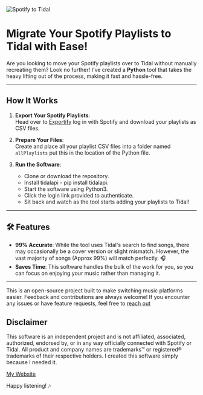 ![Spotify to Tidal](https://stevza90.uk/image/spotify-to-tidal.png)


# Migrate Your Spotify Playlists to Tidal with Ease!

Are you looking to move your Spotify playlists over to Tidal without manually recreating them? Look no further! I've created a **Python** tool that takes the heavy lifting out of the process, making it fast and hassle-free.

---

## How It Works
1. **Export Your Spotify Playlists**:  
   Head over to [Exportify](https://exportify.net/) log in with Spotify and download your playlists as CSV files.

2. **Prepare Your Files**:  
   Create and place all your playlist CSV files into a folder named `allPlaylists` put this in the location of the Python file.

3. **Run the Software**:  
   - Clone or download the repository.
   - Install tidalapi - pip install tidalapi.
   - Start the software using Python3.  
   - Click the login link provided to authenticate.  
   - Sit back and watch as the tool starts adding your playlists to Tidal!


---

## 🛠 Features
- **99% Accurate**: While the tool uses Tidal's search to find songs, there may occasionally be a cover version or slight mismatch. However, the vast majority of songs (Approx 99%) will match perfectly. 🎧
- **Saves Time**: This software handles the bulk of the work for you, so you can focus on enjoying your music rather than managing it.

---

This is an open-source project built to make switching music platforms easier. Feedback and contributions are always welcome! If you encounter any issues or have feature requests, feel free to [reach out ](mailto:info@stevza90.uk)

## Disclaimer
This software is an independent project and is not affiliated, associated, authorized, endorsed by, or in any way officially connected with Spotify or Tidal. All product and company names are trademarks™ or registered® trademarks of their respective holders. I created this software simply because I needed it.

[My Website ](https://stevza90.uk/)

Happy listening! 🎶
